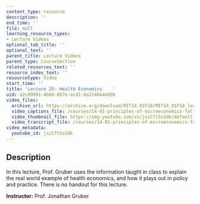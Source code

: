 ```yaml
---
content_type: resource
description: ''
end_time: ''
file: null
learning_resource_types:
- Lecture Videos
optional_tab_title: ''
optional_text: ''
parent_title: Lecture Videos
parent_type: CourseSection
related_resources_text: ''
resource_index_text: ''
resourcetype: Video
start_time: ''
title: 'Lecture 25: Health Economics    '
uid: a2c09991-4bb6-8b7e-acd1-6a2140a4e6b6
video_files:
  archive_url: https://archive.org/download/MIT14.01F18/MIT14_01F18_lec25_300k.mp4
  video_captions_file: /courses/14-01-principles-of-microeconomics-fall-2018/fddf7ed79e075a8aaecb2a62da37ed27_jsiCft5v2dk.vtt
  video_thumbnail_file: https://img.youtube.com/vi/jsiCft5v2dk/default.jpg
  video_transcript_file: /courses/14-01-principles-of-microeconomics-fall-2018/ee5f70f0d9a29a5808c933aef17a0ac7_jsiCft5v2dk.pdf
video_metadata:
  youtube_id: jsiCft5v2dk
---
```


Description
-----------

In this lecture, Prof. Gruber uses the information taught in class to explain the real world example of health economics, and how it plays out in policy and practice. There is no handout for this lecture. 

**Instructor:** Prof. Jonathan Gruber